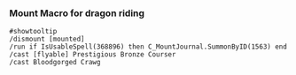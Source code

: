 ### Mount Macro for dragon riding
    #showtooltip  
    /dismount [mounted]  
    /run if IsUsableSpell(368896) then C_MountJournal.SummonByID(1563) end  
    /cast [flyable] Prestigious Bronze Courser  
    /cast Bloodgorged Crawg  
